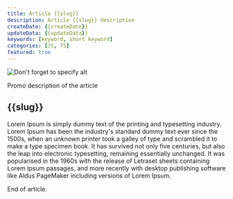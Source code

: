 ```yaml
---
title: Article {{slug}}
description: Article {{slug}} description
createDate: {{createDate}}
updateData: {{updateData}}
keywords: [keyword, short keyword]
categories: [JS, TS]
featured: true
---
```


<Image src="/static/images/my-site.jpeg" alt="Don't forget to specify alt" />

Promo description of the article

## {{slug}}

Lorem Ipsum is simply dummy text of the printing and typesetting industry. Lorem Ipsum has been the industry's standard
dummy text ever since the 1500s, when an unknown printer took a galley of type and scrambled it to make a type specimen
book. It has survived not only five centuries, but also the leap into electronic typesetting, remaining essentially
unchanged. It was popularised in the 1960s with the release of Letraset sheets containing Lorem Ipsum passages, and more
recently with desktop publishing software like Aldus PageMaker including versions of Lorem Ipsum.

End of article.
